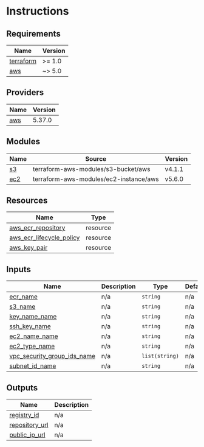 # Instructions
## Requirements

| Name | Version |
|------|---------|
| <a name="requirement_terraform"></a> [terraform](#requirement\_terraform) | >= 1.0 |
| <a name="requirement_aws"></a> [aws](#requirement\_aws) | ~> 5.0 |

## Providers

| Name | Version |
|------|---------|
| <a name="provider_aws"></a> [aws](#provider\_aws) | 5.37.0 |

## Modules

| Name | Source | Version |
|------|--------|---------|
| <a name="s3_bucket"></a> [s3](#module\_s3) | terraform-aws-modules/s3-bucket/aws | v4.1.1 |
| <a name="ec2_instance"></a> [ec2](#module\_ec2) | terraform-aws-modules/ec2-instance/aws | v5.6.0 |


## Resources

| Name | Type |
|------|------|
| [aws_ecr_repository](https://registry.terraform.io/providers/hashicorp/aws/latest/docs/resources/ecr_repository) | resource |
| [aws_ecr_lifecycle_policy](https://registry.terraform.io/providers/hashicorp/aws/latest/docs/resources/ecr_lifecycle_policy) | resource |
| [aws_key_pair](https://registry.terraform.io/providers/hashicorp/aws/latest/docs/resources/key_pair) | resource |


## Inputs

| Name | Description | Type | Default | Required |
|------|-------------|------|---------|:--------:|
| <a name="ecr_name"></a> [ecr\_name](#input\_ecr\_name) | n/a | `string` | n/a | yes |
| <a name="s3_name"></a> [s3\_name](#input\_s3\_name) | n/a | `string` | n/a | yes |
| <a name="key_name"></a> [key_name\_name](#input\_key_name\_name) | n/a | `string` | n/a | yes |
| <a name="public_key"></a> [ssh_key\_name](#input\_public_key\_name) | n/a | `string` | n/a | yes |
| <a name="ec2_name"></a> [ec2_name\_name](#input\_ec2_name\_name) | n/a | `string` | n/a | yes |
| <a name="ec2_type"></a> [ec2_type\_name](#input\_ec2_type\_name) | n/a | `string` | n/a | yes |
| <a name="vpc_security_group_ids"></a> [vpc_security_group_ids\_name](#input\_vpc_security_group_ids\_name) | n/a | `list(string)` | n/a | yes |
| <a name="subnet_id"></a> [subnet_id\_name](#input\_subnet_id\_name) | n/a | `string` | n/a | yes |


## Outputs

| Name | Description |
|------|-------------|
| <a name="output_registry_id"></a> [registry\_id](#output\_registry\_id) | n/a |
| <a name="output_repository_url"></a> [repository\_url](#output\_repository\_url) | n/a |
| <a name="output_public_ip"></a> [public_ip\_url](#output\_repository\_url) | n/a |
